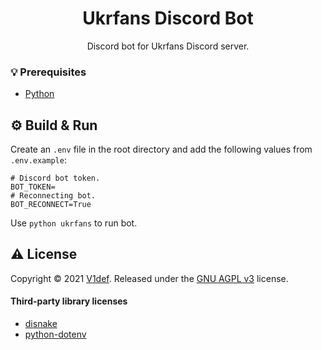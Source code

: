 <h1 align="center">Ukrfans Discord Bot</h1>

<p align="center">
Discord bot for Ukrfans Discord server.
</p>

### 💡 Prerequisites
+ [Python](https://www.python.org/)

## ⚙️ Build & Run
Create an `.env` file in the root directory and add the following values ​​from `.env.example`:
```env
# Discord bot token.
BOT_TOKEN=
# Reconnecting bot.
BOT_RECONNECT=True
```
Use `python ukrfans` to run bot.

## ⚠️ License
Copyright © 2021 [V1def](https://github.com/V1def). Released under the [GNU AGPL v3](https://www.gnu.org/licenses/agpl-3.0.html) license.

#### Third-party library licenses
+ [disnake](https://github.com/EQUENOS/disnake/blob/master/LICENSE)
+ [python-dotenv](https://github.com/theskumar/python-dotenv/blob/master/LICENSE)
